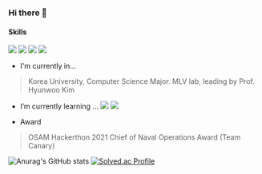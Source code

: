 ### Hi there 👋
#### Skills
<img src="https://img.shields.io/badge/PyTorch-EE4C2C?style=flat-square&logo=PyTorch&logoColor=white"/> <img src="https://img.shields.io/badge/Python-3776AB?style=flat-square&logo=Python&logoColor=white"/> <img src="https://img.shields.io/badge/C-A8B9CC?style=flat-square&logo=C&logoColor=white"/> <img src="https://img.shields.io/badge/OCaml-EC6813?style=flat-square&logo=OCaml&logoColor=white"/> 


<!--
**zheedong/zheedong** is a ✨ _special_ ✨ repository because its `README.md` (this file) appears on your GitHub profile.

Here are some ideas to get you started:


- 👯 I’m looking to collaborate on ...
- 🤔 I’m looking for help with ...
- 💬 Ask me about ...
- 📫 How to reach me: ...
- 😄 Pronouns: ...
- ⚡ Fun fact: ...
-->

- I'm currently in...
> Korea University, Computer Science Major.
> MLV lab, leading by Prof. Hyunwoo Kim

- I’m currently learning ...
<img src="https://img.shields.io/badge/PyTorch-EE4C2C?style=flat-square&logo=PyTorch&logoColor=white"/> <img src="https://img.shields.io/badge/Python-3776AB?style=flat-square&logo=Python&logoColor=white"/>

- Award
> OSAM Hackerthon 2021 Chief of Naval Operations Award (Team Canary)

![Anurag's GitHub stats](https://github-readme-stats.vercel.app/api?username=zheedong&show_icons=true&theme=tokyonight)
[![Solved.ac Profile](http://mazassumnida.wtf/api/v2/generate_badge?boj=zheedong)](https://solved.ac/zheedong/)
